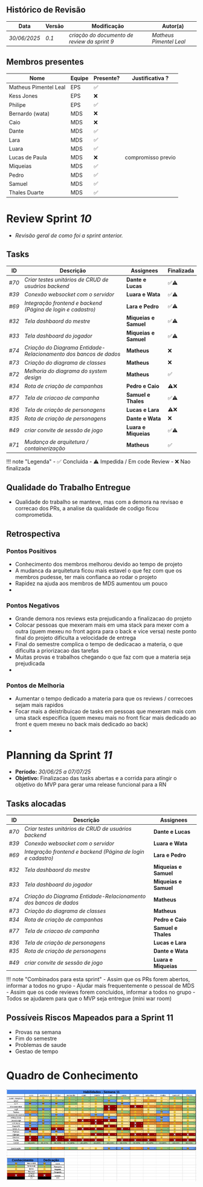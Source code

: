 
## Histórico de Revisão
| Data         | Versão | Modificação                                  | Autor(a)                |
| ------------ | ------ | -------------------------------------------- | ----------------------- |
| _30/06/2025_ | _0.1_  | _criação do documento de review da sprint 9_ | _Matheus Pimentel Leal_ |

## Membros presentes
| Nome                  | Equipe | Presente? | Justificativa ?    |
| --------------------- | ------ | --------- | ------------------ |
| Matheus Pimentel Leal | EPS    | ✅         |                    |
| Kess Jones            | EPS    | ❌         |                    |
| Philipe               | EPS    | ✅         |                    |
| Bernardo (wata)       | MDS    | ❌         |                    |
| Caio                  | MDS    | ❌         |                    |
| Dante                 | MDS    | ✅         |                    |
| Lara                  | MDS    | ✅         |                    |
| Luara                 | MDS    | ✅         |                    |
| Lucas de Paula        | MDS    | ❌         | compromisso previo |
| Miqueias              | MDS    | ✅         |                    |
| Pedro                 | MDS    | ✅         |                    |
| Samuel                | MDS    | ✅         |                    |
| Thales Duarte         | MDS    | ✅         |                    |

# Review Sprint _10_
- _Revisão geral de como foi a sprint anterior._

## Tasks
| ID    | Descrição                                                         | Assignees             | Finalizada |
| ----- | ----------------------------------------------------------------- | --------------------- | ---------- |
| _#70_ | _Criar testes unitários de CRUD de usuários backend_              | **Dante e Lucas**     | ✅⚠️        |
| _#39_ | _Conexão websocket com o servidor_                                | **Luara e Wata**      | ✅⚠️        |
| _#69_ | _Integração frontend e backend (Página de login e cadastro)_      | **Lara e Pedro**      | ✅⚠️        |
| _#32_ | _Tela dashbaord do mestre_                                        | **Miqueias e Samuel** | ✅⚠️        |
| _#33_ | _Tela dashboard do jogador_                                       | **Miqueias e Samuel** | ✅⚠️        |
| _#74_ | _Criação do Diagrama Entidade-Relacionamento dos bancos de dados_ | **Matheus**           | ❌          |
| _#73_ | _Criação do diagrama de classes_                                  | **Matheus**           | ❌          |
| _#72_ | _Melhoria do diagrama do system design_                           | **Matheus**           | ✅          |
| _#34_ | _Rota de criação de campanhas_                                    | **Pedro e Caio**      | ⚠️❌        |
| _#77_ | _Tela de criacao de campanha_                                     | **Samuel e Thales**   | ✅⚠️        |
| _#36_ | _Tela de criação de personagens_                                  | **Lucas e Lara**      | ⚠️❌        |
| _#35_ | _Rota de criação de personagens_                                  | **Dante e Wata**      | ❌          |
| _#49_ | _criar convite de sessão de jogo_                                 | **Luara e Miqueias**  | ✅⚠️        |
| _#71_ | _Mudança de arquitetura / containerização_                        | **Matheus**           | ✅          |



!!! note "Legenda"
    - ✅ Concluida
    - ⚠️ Impedida / Em code Review
    - ❌ Nao finalizada

## Qualidade do Trabalho Entregue
- Qualidade do trabalho se manteve, mas com a demora na revisao e correcao dos PRs, a analise da qualidade de codigo ficou comprometida.

## Retrospectiva
### Pontos Positivos
- Conhecimento dos membros melhorou devido ao tempo de projeto
- A mudanca da arquitetura ficou mais estavel o que fez com que os membros pudesse, ter mais confianca ao rodar o projeto
- Rapidez na ajuda aos membros de MDS aumentou um pouco
- 
### Pontos Negativos
- Grande demora nos reviews esta prejudicando a finalizacao do projeto
- Colocar pessoas que mexeram mais em uma stack para mexer com a outra (quem mexeu no front agora para o back e vice versa) neste ponto final do projeto dificulta a velocidade de entrega
- Final do semestre complica o tempo de dedicacao a materia, o que dificulta a priorizacao das tarefas
- Muitas provas e trabalhos chegando o que faz com que a materia seja prejudicada
- 
### Pontos de Melhoria
- Aumentar o tempo dedicado a materia para que os reviews / correcoes sejam mais rapidos
- Focar mais a deistribuicao de tasks em pessoas que mexeram mais com uma stack especifica (quem mexeu mais no front ficar mais dedicado ao front e quem mexeu no back mais dedicado ao back)
- 

# Planning da Sprint _11_
- **Período:** _30/06/25 a 07/07/25_
- **Objetivo:** Finalizacao das tasks abertas e a corrida para atingir o objetivo do MVP para gerar uma release funcional para a RN

## Tasks alocadas
| ID    | Descrição                                                         | Assignees             |
| ----- | ----------------------------------------------------------------- | --------------------- |
| _#70_ | _Criar testes unitários de CRUD de usuários backend_              | **Dante e Lucas**     |
| _#39_ | _Conexão websocket com o servidor_                                | **Luara e Wata**      |
| _#69_ | _Integração frontend e backend (Página de login e cadastro)_      | **Lara e Pedro**      |
| _#32_ | _Tela dashbaord do mestre_                                        | **Miqueias e Samuel** |
| _#33_ | _Tela dashboard do jogador_                                       | **Miqueias e Samuel** |
| _#74_ | _Criação do Diagrama Entidade-Relacionamento dos bancos de dados_ | **Matheus**           |
| _#73_ | _Criação do diagrama de classes_                                  | **Matheus**           |
| _#34_ | _Rota de criação de campanhas_                                    | **Pedro e Caio**      |
| _#77_ | _Tela de criacao de campanha_                                     | **Samuel e Thales**   |
| _#36_ | _Tela de criação de personagens_                                  | **Lucas e Lara**      |
| _#35_ | _Rota de criação de personagens_                                  | **Dante e Wata**      |
| _#49_ | _criar convite de sessão de jogo_                                 | **Luara e Miqueias**  |



!!! note "Combinados para esta sprint"
    - Assim que os PRs forem abertos, informar a todos no grupo
    - Ajudar mais frequentemente o pessoal de MDS
    - Assim que os code reviews forem concluidos, informar a todos no grupo
    - Todos se ajudarem para que o MVP seja  entregue (mini war room)

## Possíveis Riscos Mapeados para a Sprint 11
- Provas na semana
- Fim do semestre
- Problemas de saude
- Gestao de tempo

# Quadro de Conhecimento

[//]: <> (Anexar aqui o quadro de conhecimento atualizado e remover o comentário)
![Quadro de conhecimento](./assets/quadro-conhecimento-sprint11.png)

